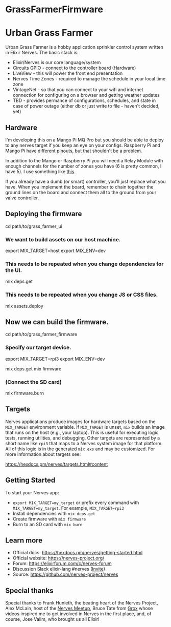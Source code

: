 # GrassFarmerFirmware

# Urban Grass Farmer
Urban Grass Farmer is a hobby application sprinkler control system written in Elixir Nerves. The basic stack is:
* Elixir/Nerves is our core language/system
* Circuits GPIO - connect to the controller board (Hardware)
* LiveView - this will power the front end presentation
* Nerves Time Zones - required to manage the schedule in your local time zone
* VintageNet - so that you can connect to your wifi and internet connection for configuring on a browser and getting weather updates
* TBD - provides permance of configurations, schedules, and state in case of power outage (either db or just write to file - haven't decided, yet) 

## Hardware
I'm developing this on a Mango Pi MQ Pro but you should be able to deploy to any nerves target if you keep an eye on your configs. Raspberry Pi and Mango Pi have different pinouts, but that shouldn't be a problem.

In addition to the Mango or Raspberry Pi you will need a Relay Module with enough channels for the number of zones you have (6 is pretty common, I have 5). I use something like [this](https://www.amazon.com/ANMBEST-Optocoupler-Trigger-Arduino-Channel/dp/B08RRTHTYQ/ref=asc_df_B08RRTHTYQ).

If you already have a dumb (or smart) controller, you'll just replace what you have. When you implement the board, remember to chain together the ground lines on the board and connect them all to the ground from your valve controller.

## Deploying the firmware
cd path/to/grass_farmer_ui

### We want to build assets on our host machine.
export MIX_TARGET=host
export MIX_ENV=dev

### This needs to be repeated when you change dependencies for the UI.
mix deps.get

### This needs to be repeated when you change JS or CSS files.
mix assets.deploy

## Now we can build the firmware.
cd path/to/grass_farmer_firmware

### Specify our target device.
export MIX_TARGET=rpi3
export MIX_ENV=dev

mix deps.get
mix firmware

### (Connect the SD card)
mix firmware.burn

## Targets

Nerves applications produce images for hardware targets based on the
`MIX_TARGET` environment variable. If `MIX_TARGET` is unset, `mix` builds an
image that runs on the host (e.g., your laptop). This is useful for executing
logic tests, running utilities, and debugging. Other targets are represented by
a short name like `rpi3` that maps to a Nerves system image for that platform.
All of this logic is in the generated `mix.exs` and may be customized. For more
information about targets see:

https://hexdocs.pm/nerves/targets.html#content

## Getting Started

To start your Nerves app:
  * `export MIX_TARGET=my_target` or prefix every command with
    `MIX_TARGET=my_target`. For example, `MIX_TARGET=rpi3`
  * Install dependencies with `mix deps.get`
  * Create firmware with `mix firmware`
  * Burn to an SD card with `mix burn`

## Learn more

  * Official docs: https://hexdocs.pm/nerves/getting-started.html
  * Official website: https://nerves-project.org/
  * Forum: https://elixirforum.com/c/nerves-forum
  * Discussion Slack elixir-lang #nerves ([Invite](https://elixir-slackin.herokuapp.com/))
  * Source: https://github.com/nerves-project/nerves

## Special thanks
Special thanks to Frank Hunleth, the beating heart of the Nerves Project, Alex McLain, host of the [Nerves Meetup](https://www.meetup.com/nerves/members/185556624/profile/), Bruce Tate from [Grox](https://www.grox.io) whose videos inspired me to get involved in Nerves in the first place, and, of course, Jose Valim, who brought us all Elixir! 